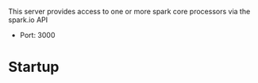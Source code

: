 This server provides access to one or more spark core processors via the spark.io API

* Port: 3000

Startup
=======

